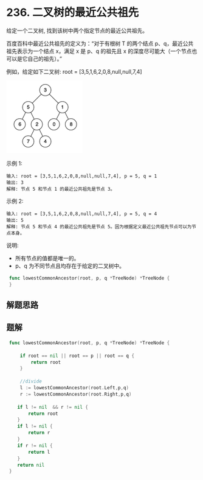 # 236. 二叉树的最近公共祖先
给定一个二叉树, 找到该树中两个指定节点的最近公共祖先。  

百度百科中最近公共祖先的定义为：“对于有根树 T 的两个结点 p、q，最近公共祖先表示为一个结点 x，满足 x 是 p、q 的祖先且 x 的深度尽可能大（一个节点也可以是它自己的祖先）。”  

例如，给定如下二叉树:  root = [3,5,1,6,2,0,8,null,null,7,4]  

![binary_tree](./binarytree.png)

示例 1:  
```
输入: root = [3,5,1,6,2,0,8,null,null,7,4], p = 5, q = 1
输出: 3
解释: 节点 5 和节点 1 的最近公共祖先是节点 3。
```

示例 2:  
```
输入: root = [3,5,1,6,2,0,8,null,null,7,4], p = 5, q = 4
输出: 5
解释: 节点 5 和节点 4 的最近公共祖先是节点 5。因为根据定义最近公共祖先节点可以为节点本身。
```
说明:  
- 所有节点的值都是唯一的。
- p、q 为不同节点且均存在于给定的二叉树中。


```go
 func lowestCommonAncestor(root, p, q *TreeNode) *TreeNode {
 }
```

## 解题思路

## 题解

```go
 func lowestCommonAncestor(root, p, q *TreeNode) *TreeNode {

     if root == nil || root == p || root == q {
         return root
     }

     //divide
     l := lowestCommonAncestor(root.Left,p,q)
     r := lowestCommonAncestor(root.Right,p,q)

    if l != nil  && r != nil {
        return root
    }
    if l != nil {
        return r
    }
    if r != nil {
        return l
    }
    return nil
 }

```
